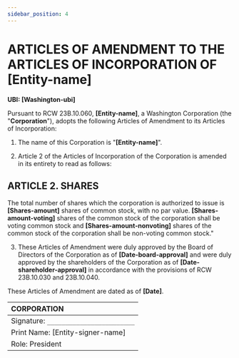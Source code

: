 ```yaml
---
sidebar_position: 4
---
```


# ARTICLES OF AMENDMENT TO THE ARTICLES OF INCORPORATION OF [Entity-name]

**UBI: [Washington-ubi]**

Pursuant to RCW 23B.10.060, **[Entity-name]**, a Washington Corporation (the "**Corporation**"), adopts the following Articles of Amendment to its Articles of Incorporation:

1. The name of this Corporation is "**[Entity-name]**".

2. Article 2 of the Articles of Incorporation of the Corporation is amended in its entirety to read as follows:

## ARTICLE 2. SHARES

The total number of shares which the corporation is authorized to issue is **[Shares-amount]** shares of common stock, with no par value. **[Shares-amount-voting]** shares of the common stock of the corporation shall be voting common stock and **[Shares-amount-nonvoting]** shares of the common stock of the corporation shall be non-voting common stock."

3. These Articles of Amendment were duly approved by the Board of Directors of the Corporation as of **[Date-board-approval]** and were duly approved by the shareholders of the Corporation as of **[Date-shareholder-approval]** in accordance with the provisions of RCW 23B.10.030 and 23B.10.040.

These Articles of Amendment are dated as of **[Date]**.

| **CORPORATION**                       |
| :------------------------------------ |
| Signature: `________________________` |
| Print Name: [Entity-signer-name]      |
| Role: President                       |
